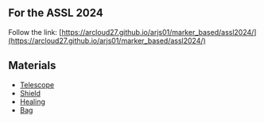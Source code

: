 ## For the ASSL 2024
Follow the link: [https://arcloud27.github.io/arjs01/marker_based/assl2024/](https://arcloud27.github.io/arjs01/marker_based/assl2024/)

## Materials
* [Telescope](https://sketchfab.com/3d-models/telescope-46a5e7701e8641b9968ee1cb278cb524)
* [Shield](https://sketchfab.com/3d-models/wolf-shield-c8f6fbde37194e1684aa148bdd5fa755)
* [Healing](https://sketchfab.com/3d-models/healing-vial-02a52f5894e6468a9d0201abec8463c0)
* [Bag](https://sketchfab.com/3d-models/stylized-medieval-carry-bag-7691cb7427f14e219678b8f1f3b34875)
